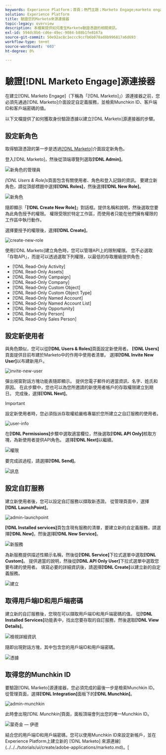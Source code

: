 ```yaml
---
keywords: Experience Platform；首頁；熱門主題；Marketo Engage;marketo engage;marketo
solution: Experience Platform
title: 驗證您的Marketo來源連接器
topic-legacy: overview
description: 本檔案提供如何產生Marketo驗證憑證的相關資訊。
exl-id: 594dc8b6-cd6e-49ec-9084-b88b1fe8167a
source-git-commit: 50e92ac8c1eccc9ccfb6b078ad8b996817a6d693
workflow-type: tm+mt
source-wordcount: '603'
ht-degree: 0%

---
```


# 驗證[!DNL Marketo Engage]源連接器

在建立[!DNL Marketo Engage]（下稱為「[!DNL Marketo]」）源連接器之前，您必須先通過[!DNL Marketo]介面設定自定義服務，並檢索Munchkin ID、客戶端ID和客戶端密碼的值。

以下文檔提供了如何獲取身份驗證憑據以建立[!DNL Marketo]源連接器的步驟。

## 設定新角色

取得驗證憑證的第一步是透過[[!DNL Marketo]](https://app-sjint.marketo.com/#MM0A1)介面設定新角色。

登入[!DNL Marketo]，然後從頂端導覽列選取&#x200B;**[!DNL Admin]**。

![新角色的管理員](../images/marketo/home.png)

*[!DNL Users & Role]s*&#x200B;頁面包含有關使用者、角色和登入記錄的資訊。 要建立新角色，請從頂部標題中選擇&#x200B;**[!DNL Roles]**，然後選擇&#x200B;**[!DNL New Role]**。

![新角色](../images/marketo/new-role.png)

隨即顯示「**[!DNL Create New Role]**」對話框。提供名稱和說明，然後選取您要為此角色授予的權限。 權限受限於特定工作區，而使用者只能在他們擁有權限的工作區中執行動作。

選擇要授予的權限後，選擇&#x200B;**[!DNL Create]**。

![create-new-role](../images/marketo/create-new-role.png)

使用[!DNL Marketo]建立角色時，您可以管理API上的限制權限。 您不必選取「存取API」，而是可以透過選取下列權限，以最低的存取層級提供角色：

* [!DNL Read-Only Activity]
* [!DNL Read-Only Assets]
* [!DNL Read-Only Campaign]
* [!DNL Read-Only Company]
* [!DNL Read-Only Custom Object]
* [!DNL Read-Only Custom Object Type]
* [!DNL Read-Only Named Account]
* [!DNL Read-Only Named Account List]
* [!DNL Read-Only Opportunity]
* [!DNL Read-Only Person]
* [!DNL Read-Only Sales Person]

## 設定新使用者

與角色類似，您可以從&#x200B;**[!DNL Users & Roles]**&#x200B;頁面設定新使用者。 **[!DNL Users]**&#x200B;頁面提供目前布建於Marketo中的作用中使用者清單。 選擇&#x200B;**[!DNL Invite New User]**&#x200B;以布建新用戶。

![invite-new-user](../images/marketo/invite-new-user.png)

彈出視窗對話方塊功能表隨即顯示。 提供您電子郵件的適當資訊、名字、姓氏和原因。 在此步驟中，您也可以為您所邀請的新使用者帳戶的存取權限建立到期日。 完成後，選擇&#x200B;**[!DNL Next]**。

>[!IMPORTANT]
>
>設定新使用者時，您必須指派存取權給嚴格專屬於您所建立之自訂服務的使用者。

![user-info](../images/marketo/new-user-info.png)

在&#x200B;**[!DNL Permissions]**&#x200B;步驟中選取適當欄位，然後選取&#x200B;**[!DNL API Only]**&#x200B;核取方塊，為新使用者提供API角色。 選擇&#x200B;**[!DNL Next]**&#x200B;以繼續。

![權限](../images/marketo/permissions.png)

要完成該過程，請選擇&#x200B;**[!DNL Send]**。

![訊息](../images/marketo/message.png)

## 設定自訂服務

建立新使用者後，您可以設定自訂服務以擷取新憑證。 從管理頁面中，選擇&#x200B;**[!DNL LaunchPoint]**。

![admin-launchpoint](../images/marketo/admin-launchpoint.png)

**[!DNL Installed services]**&#x200B;頁包含現有服務的清單，要建立新的自定義服務，請選擇&#x200B;**[!DNL New]**，然後選擇&#x200B;**[!DNL New Service]**。

![新服務](../images/marketo/new-service.png)

為新服務提供描述性顯示名稱，然後從&#x200B;**[!DNL Service]**&#x200B;下拉式選單中選取&#x200B;**[!DNL Custom]**。 提供適當的說明，然後從&#x200B;**[!DNL API Only User]**&#x200B;下拉式選單中選取您要布建的使用者。 填寫必要的詳細資訊後，請選擇&#x200B;**[!DNL Create]**&#x200B;以建立新的自定義服務。

![建立](../images/marketo/create.png)

## 取得用戶端ID和用戶端密碼

建立新的自訂服務後，您現在可以擷取用戶端ID和用戶端密碼的值。 從&#x200B;**[!DNL Installed Services]**&#x200B;功能表中，找出您要存取的自訂服務，然後選取&#x200B;**[!DNL View Details]**。

![檢視詳細資訊](../images/marketo/view-details.png)

隨即出現對話方塊，其中包含您的用戶端ID和用戶端密碼。

![憑據](../images/marketo/credentials.png)

## 取得您的Munchkin ID

要驗證[!DNL Marketo]源連接器，您必須完成的最後一步是檢索Munchkin ID。 從管理頁面，選擇&#x200B;**[!DNL Integration]**&#x200B;面板下的&#x200B;**[!DNL Munchkin]**。

![admin-munchkin](../images/marketo/admin-munchkin.png)

此時會出現&#x200B;*[!DNL Munchkin]*&#x200B;頁面，面板頂端會列出您的唯一Munchkin ID。

![蒙奇金 — 伊德](../images/marketo/munchkin-id.png)

結合您的用戶端ID和用戶端密碼，您可以使用Munchkin ID來設定新帳戶，並在Experience Platform上建立新的 [!DNL Marketo] 來源連線](../../../tutorials/ui/create/adobe-applications/marketo.md)。[
